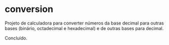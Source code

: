 # conversion
Projeto de calculadora para converter números da base decimal para outras bases (binário, octadecimal e hexadecimal) e de outras bases para decimal.

Concluído.
